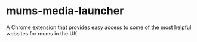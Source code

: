 # mums-media-launcher
A Chrome extension that provides easy access to some of the most helpful websites for mums in the UK.

